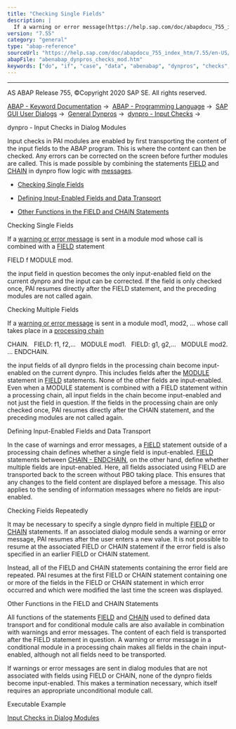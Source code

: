 ```yaml
---
title: "Checking Single Fields"
description: |
  If a warning or error message(https://help.sap.com/doc/abapdocu_755_index_htm/7.55/en-US/abendynp_field_messages.htm) is sent in a module mod whose call is combined with a FIELD(https://help.sap.com/doc/abapdocu_755_index_htm/7.55/en-US/dynpfield.htm) statement FIELD f MODULE mod. the input fiel
version: "7.55"
category: "general"
type: "abap-reference"
sourceUrl: "https://help.sap.com/doc/abapdocu_755_index_htm/7.55/en-US/abenabap_dynpros_checks_mod.htm"
abapFile: "abenabap_dynpros_checks_mod.htm"
keywords: ["do", "if", "case", "data", "abenabap", "dynpros", "checks", "mod"]
---
```


* * *

AS ABAP Release 755, ©Copyright 2020 SAP SE. All rights reserved.

[ABAP - Keyword Documentation](https://help.sap.com/doc/abapdocu_755_index_htm/7.55/en-US/abenabap.htm) →  [ABAP - Programming Language](https://help.sap.com/doc/abapdocu_755_index_htm/7.55/en-US/abenabap_reference.htm) →  [SAP GUI User Dialogs](https://help.sap.com/doc/abapdocu_755_index_htm/7.55/en-US/abenabap_screens.htm) →  [General Dynpros](https://help.sap.com/doc/abapdocu_755_index_htm/7.55/en-US/abenabap_dynpros.htm) →  [dynpro - Input Checks](https://help.sap.com/doc/abapdocu_755_index_htm/7.55/en-US/abenabap_dynpros_checks.htm) → 

dynpro - Input Checks in Dialog Modules

Input checks in PAI modules are enabled by first transporting the content of the input fields to the ABAP program. This is where the content can then be checked. Any errors can be corrected on the screen before further modules are called. This is made possible by combining the statements [FIELD](https://help.sap.com/doc/abapdocu_755_index_htm/7.55/en-US/dynpfield.htm) and [CHAIN](https://help.sap.com/doc/abapdocu_755_index_htm/7.55/en-US/dynpchain.htm) in dynpro flow logic with [messages](https://help.sap.com/doc/abapdocu_755_index_htm/7.55/en-US/abendynp_field_messages.htm).

-   [Checking Single Fields](#abenabap-dynpros-checks-mod-1--------checking-multiple-fields---@ITOC@@ABENABAP_DYNPROS_CHECKS_MOD_2)

-   [Defining Input-Enabled Fields and Data Transport](#abenabap-dynpros-checks-mod-3--------checking-fields-repeatedly---@ITOC@@ABENABAP_DYNPROS_CHECKS_MOD_4)

-   [Other Functions in the FIELD and CHAIN Statements](#@@ITOC@@ABENABAP_DYNPROS_CHECKS_MOD_5)

Checking Single Fields

If a [warning or error message](https://help.sap.com/doc/abapdocu_755_index_htm/7.55/en-US/abendynp_field_messages.htm) is sent in a module mod whose call is combined with a [FIELD](https://help.sap.com/doc/abapdocu_755_index_htm/7.55/en-US/dynpfield.htm) statement

FIELD f MODULE mod.

the input field in question becomes the only input-enabled field on the current dynpro and the input can be corrected. If the field is only checked once, PAI resumes directly after the FIELD statement, and the preceding modules are not called again.

Checking Multiple Fields

If a [warning or error message](https://help.sap.com/doc/abapdocu_755_index_htm/7.55/en-US/abendynp_field_messages.htm) is sent in a module mod1, mod2, ... whose call takes place in a [processing chain](https://help.sap.com/doc/abapdocu_755_index_htm/7.55/en-US/dynpchain.htm)

CHAIN.
  FIELD: f1, f2,...
  MODULE mod1.
  FIELD: g1, g2,...
  MODULE mod2.
...
ENDCHAIN.

the input fields of all dynpro fields in the processing chain become input-enabled on the current dynpro. This includes fields after the [MODULE](https://help.sap.com/doc/abapdocu_755_index_htm/7.55/en-US/dynpmodule.htm) statement in [FIELD](https://help.sap.com/doc/abapdocu_755_index_htm/7.55/en-US/dynpfield.htm) statements. None of the other fields are input-enabled. Even when a MODULE statement is combined with a FIELD statement within a processing chain, all input fields in the chain become input-enabled and not just the field in question. If the fields in the processing chain are only checked once, PAI resumes directly after the CHAIN statement, and the preceding modules are not called again.

Defining Input-Enabled Fields and Data Transport

In the case of warnings and error messages, a [FIELD](https://help.sap.com/doc/abapdocu_755_index_htm/7.55/en-US/dynpfield.htm) statement outside of a processing chain defines whether a single field is input-enabled. [FIELD](https://help.sap.com/doc/abapdocu_755_index_htm/7.55/en-US/dynpfield.htm) statements between [CHAIN - ENDCHAIN](https://help.sap.com/doc/abapdocu_755_index_htm/7.55/en-US/dynpchain.htm), on the other hand, define whether multiple fields are input-enabled. Here, all fields associated using FIELD are transported back to the screen without PBO taking place. This ensures that any changes to the field content are displayed before a message. This also applies to the sending of information messages where no fields are input-enabled.

Checking Fields Repeatedly

It may be necessary to specify a single dynpro field in multiple [FIELD](https://help.sap.com/doc/abapdocu_755_index_htm/7.55/en-US/dynpfield.htm) or [CHAIN](https://help.sap.com/doc/abapdocu_755_index_htm/7.55/en-US/dynpchain.htm) statements. If an associated dialog module sends a warning or error message, PAI resumes after the user enters a new value. It is not possible to resume at the associated FIELD or CHAIN statement if the error field is also specified in an earlier FIELD or CHAIN statement.

Instead, all of the FIELD and CHAIN statements containing the error field are repeated. PAI resumes at the first FIELD or CHAIN statement containing one or more of the fields in the FIELD or CHAIN statement in which error occurred and which were modified the last time the screen was displayed.

Other Functions in the FIELD and CHAIN Statements

All functions of the statements [FIELD](https://help.sap.com/doc/abapdocu_755_index_htm/7.55/en-US/dynpfield.htm) and [CHAIN](https://help.sap.com/doc/abapdocu_755_index_htm/7.55/en-US/dynpchain.htm) used to defined data transport and for conditional module calls are also available in combination with warnings and error messages. The content of each field is transported after the FIELD statement in question. A warning or error message in a conditional module in a processing chain makes all fields in the chain input-enabled, although not all fields need to be transported.

If warnings or error messages are sent in dialog modules that are not associated with fields using FIELD or CHAIN, none of the dynpro fields become input-enabled. This makes a termination necessary, which itself requires an appropriate unconditional module call.

Executable Example

[Input Checks in Dialog Modules](https://help.sap.com/doc/abapdocu_755_index_htm/7.55/en-US/abendynpro_field_chain_abexa.htm)